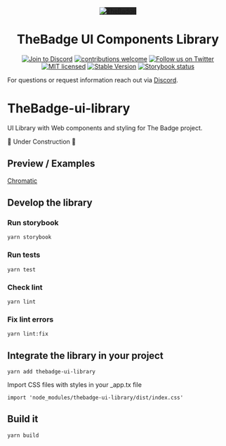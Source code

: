 <div style="text-align: center;">
  <a href="https://thebadge.xyz">
    <img style="background-color: #272727;" alt="TheBadge" src="https://www.thebadge.xyz/the_badge.png">
  </a>
</div>

<h1 align="center">TheBadge UI Components Library</h1>

<p align="center">
  <a href="https://discord.com/invite/FTxtkgbAC4"><img src="https://img.shields.io/discord/1006480637512917033?style=plastic" alt="Join to Discord"></a>
  <a href="https://github.com/thebadge/thebadge-ui-library/issues"><img src="https://img.shields.io/badge/contributions-welcome-brightgreen.svg?style=flat" alt="contributions welcome"></a>
  <a href="https://twitter.com/intent/user?screen_name=thebadgexyz"><img src="https://img.shields.io/twitter/follow/thebadgexyz?style=social" alt="Follow us on Twitter"></a>
  <a href="https://github.com/thebadge/thebadge-ui-library/blob/main/LICENSE"><img src="https://img.shields.io/badge/license-MIT-blue.svg" alt="MIT licensed"></a>
  <a href="https://www.npmjs.com/package/thebadge-ui-library"><img src="https://img.shields.io/npm/v/@thebadge/ui-library?style=plastic" alt="Stable Version"></a>
  <a href="https://github.com/thebadge/thebadge-ui-library/actions/workflows/storybook-deploy.yml"><img src="https://github.com/thebadge/thebadge-ui-library/actions/workflows/storybook-deploy.yml/badge.svg" alt="Storybook status"></a>
</p>


For questions or request information reach out via [Discord](https://discord.gg/tVP75NqVuC).

# TheBadge-ui-library
UI Library with Web components and styling for The Badge project.

🚧 Under Construction 🚧
## Preview / Examples

[Chromatic](https://main--638b62c10e52ebb22bd55c21.chromatic.com/?path=/docs/)

## Develop the library

### Run storybook

```
yarn storybook
```

### Run tests

```
yarn test
```

### Check lint

```
yarn lint
```

### Fix lint errors

```
yarn lint:fix
```

## Integrate the library in your project

```
yarn add thebadge-ui-library
```

Import CSS files with styles in your \_app.tx file

```
import 'node_modules/thebadge-ui-library/dist/index.css'
```

## Build it

```
yarn build
```
